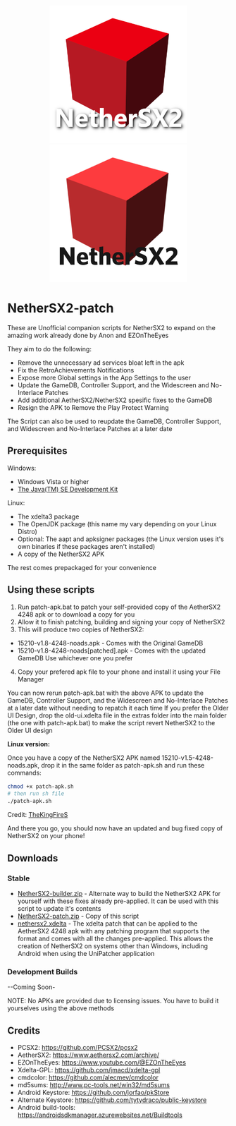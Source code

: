 <p align="center">
  <img width="312" height="312" src="/.github/assets/logo_light.png#gh-dark-mode-only">
  <img width="312" height="312" src="/.github/assets/logo_dark.png#gh-light-mode-only">
</p>

# NetherSX2-patch
These are Unofficial companion scripts for NetherSX2 to expand on the amazing work already done by Anon and EZOnTheEyes

They aim to do the following:
* Remove the unnecessary ad services bloat left in the apk
* Fix the RetroAchievements Notifications
* Expose more Global settings in the App Settings to the user
* Update the GameDB, Controller Support, and the Widescreen and No-Interlace Patches
* Add additional AetherSX2/NetherSX2 spesific fixes to the GameDB
* Resign the APK to Remove the Play Protect Warning

The Script can also be used to reupdate the GameDB, Controller Support, and Widescreen and No-Interlace Patches at a later date

## Prerequisites
Windows:
* Windows Vista or higher
* [The Java(TM) SE Development Kit](https://www.oracle.com/java/technologies/downloads/#jdk21-windows)

Linux:
* The xdelta3 package
* The OpenJDK package (this name my vary depending on your Linux Distro)
* Optional: The aapt and apksigner packages (the Linux version uses it's own binaries if these packages aren't installed)
* A copy of the NetherSX2 APK

The rest comes prepackaged for your convenience

## Using these scripts
1. Run patch-apk.bat to patch your self-provided copy of the AetherSX2 4248 apk or to download a copy for you
2. Allow it to finish patching, building and signing your copy of NetherSX2
3. This will produce two copies of NetherSX2: 
  * 15210-v1.8-4248-noads.apk - Comes with the Original GameDB
  * 15210-v1.8-4248-noads[patched].apk - Comes with the updated GameDB
Use whichever one you prefer
4. Copy your prefered apk file to your phone and install it using your File Manager

You can now rerun patch-apk.bat with the above APK to update the GameDB, Controller Support, and the Widescreen and No-Interlace Patches at a later date without needing to repatch it each time
If you prefer the Older UI Design, drop the old-ui.xdelta file in the extras folder into the main folder (the one with patch-apk.bat) to make the script revert NetherSX2 to the Older UI design

**Linux version:**

Once you have a copy of the NetherSX2 APK named 15210-v1.5-4248-noads.apk, drop it in the same folder as patch-apk.sh and run these commands:
```bash
chmod +x patch-apk.sh
# then run sh file
./patch-apk.sh
```
Credit: [TheKingFireS](https://github.com/TheKingFireS)

And there you go, you should now have an updated and bug fixed copy of NetherSX2 on your phone!

## Downloads
### Stable
* [NetherSX2-builder.zip](https://github.com/Trixarian/NetherSX2-patch/releases/download/1.8/NetherSX2-builder.zip) - Alternate way to build the NetherSX2 APK for yourself with these fixes already pre-applied. It can be used with this script to update it's contents
* [NetherSX2-patch.zip](https://github.com/Trixarian/NetherSX2-patch/releases/download/1.8/NetherSX2-patch.zip) - Copy of this script
* [nethersx2.xdelta](https://github.com/Trixarian/NetherSX2-patch/releases/download/1.8/nethersx2.xdelta) - The xdelta patch that can be applied to the AetherSX2 4248 apk with any patching program that supports the format and comes with all the changes pre-applied. This allows the creation of NetherSX2 on systems other than Windows, including Android when using the UniPatcher application
### Development Builds
--Coming Soon-


NOTE: No APKs are provided due to licensing issues. You have to build it yourselves using the above methods

## Credits
* PCSX2: <https://github.com/PCSX2/pcsx2> 
* AetherSX2: <https://www.aethersx2.com/archive/> 
* EZOnTheEyes: <https://www.youtube.com/@EZOnTheEyes>
* Xdelta-GPL: <https://github.com/jmacd/xdelta-gpl>
* cmdcolor: <https://github.com/alecmev/cmdcolor>
* md5sums: http://www.pc-tools.net/win32/md5sums
* Android Keystore: <https://github.com/jorfao/pkStore>
* Alternate Keystore: <https://github.com/tytydraco/public-keystore>
* Android build-tools: <https://androidsdkmanager.azurewebsites.net/Buildtools>
